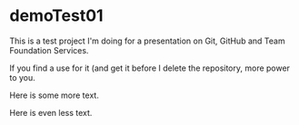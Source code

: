 demoTest01
==========

This is a test project I'm doing for a presentation on Git, GitHub and Team Foundation Services.

If you find a use for it (and get it before I delete the repository, more power to you.

Here is some more text.

Here is even less text.